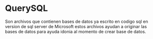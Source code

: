 # QuerySQL
Son archivos que contienen bases de datos ya escrito en codigo sql en version de sql server de Microsoft estos archivos ayudan a originar las bases de datos para ayuda idonia al momento de crear base de datos.
